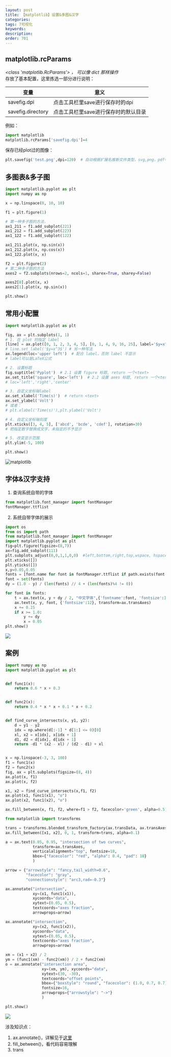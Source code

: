 ```yaml
---
layout: post
title: 【matplotlib】设置&多图&汉字
categories:
tags: 7可视化
keywords:
description:
order: 701
---
```








## matplotlib.rcParams
*<class 'matplotlib.RcParams'> ， 可以像 dict 那样操作*   
存放了基本配置，这里拣选一部分进行说明：  

|变量|意义|
|--|--|
|savefig.dpi|点击工具栏里save进行保存时的dpi|
|savefig.directory|点击工具栏里save进行保存时的默认目录|

例如：
```py
import matplotlib
matplotlib.rcParams['savefig.dpi']=4
```
保存已经plot过的图像：
```py
plt.savefig('test.png',dpi=120)  # 自动根据扩展名推断文件类型，svg,png，pdf等
```



## 多图表&多子图
```py
import matplotlib.pyplot as plt
import numpy as np

x = np.linspace(0, 10, 10)

f1 = plt.figure(1)

# 第一种多子图的方法，
ax1_211 = f1.add_subplot(221)
ax1_212 = f1.add_subplot(223)
ax1_122 = f1.add_subplot(122)

ax1_211.plot(x, np.sin(x))
ax1_212.plot(x, np.cos(x))
ax1_122.plot(x, x)

f2 = plt.figure(2)
# 第二种多子图的方法
axes2 = f2.subplots(nrows=2, ncols=1, sharex=True, sharey=False)

axes2[0].plot(x, x)
axes2[1].plot(x, np.sin(x))

plt.show()
```

## 常用小配置
```py
import matplotlib.pyplot as plt

fig, ax = plt.subplots(1, 1)
# 1. 在 plot 时指定 label
[line] = ax.plot([0, 1, 2, 3, 4, 5], [0, 1, 4, 9, 16, 25], label='$y=x^2$')
# line.set_label('$y=x^3$') # 另一种写法
ax.legend(loc='upper left')  # 配合 label，否则 label 不显示
# label可以是LaTeX公式

# 2. 设置标题
fig.suptitle('Pyplot')  # 2.1 设置 figure 标题, return 一个<text>
ax.set_title('square', loc='left')  # 2.2 设置 axes 标题, return 一个<text>
# loc='left','right','center'

# 3. 自定义坐标轴label
ax.set_xlabel('Time(s)')  # return <text>
ax.set_ylabel('Volt')
# 或者：
# plt.xlabel('Time(s)'),plt.ylabel('Volt')

# 4. 自定义坐标轴刻度
plt.xticks([3, 4, 5], ['abcd', 'bcde', 'cdef'], rotation=30)
# 把指定数字替换成文字，未指定的不予显示

# 5. 改变显示范围
plt.ylim(-5, 100)

plt.show()
```
![matplotlib](https://github.com/guofei9987/StatisticsBlog/blob/master/%E9%99%84%E4%BB%B6/matplotlib.png?raw=true)
## 字体&汉字支持

1. 查询系统自带的字体
```py
from matplotlib.font_manager import fontManager
fontManager.ttflist
```

2. 系统自带字体的展示  

```py
import os
from os import path
from matplotlib.font_manager import fontManager
import matplotlib.pyplot as plt
fig=plt.figure(figsize=(8,7))
ax=fig.add_subplot(111)
plt.subplots_adjust(0,0,1,1,0,0)  #left,bottom,right,top,wspace, hspace
plt.xticks([])
plt.yticks([])
x,y=0.05,0.05
fonts = [font.name for font in fontManager.ttflist if path.exists(font.fname) and os.stat(font.fname).st_size>1e6]
font = set(fonts)
dy = (1.0 - y) / (len(fonts) // 4 + (len(fonts)%4 != 0))

for font in fonts:
    t = ax.text(x, y + dy / 2, "中文字体",{'fontname':font, 'fontsize':14}, transform=ax.transAxes)
    ax.text(x, y, font, {'fontsize':12}, transform=ax.transAxes)
    x += 0.25
    if x >= 1.0:
        y += dy
        x = 0.05
plt.show()
```

<img src='http://www.guofei.site/public/postimg2/matplotlib.png'>




## 案例

```py
import numpy as np
import matplotlib.pyplot as plt


def func1(x):
    return 0.6 * x + 0.3


def func2(x):
    return 0.4 * x * x + 0.1 * x + 0.2


def find_curve_intersects(x, y1, y2):
    d = y1 - y2
    idx = np.where(d[:-1] * d[1:] <= 0)[0]
    xl, x2 = x[idx], x[idx + 1]
    d1, d2 = d[idx], d[idx + 1]
    return -d1 * (x2 - xl) / (d2 - d1) + xl


x = np.linspace(-3, 3, 100)
f1 = func1(x)
f2 = func2(x)
fig, ax = plt.subplots(figsize=(8, 4))
ax.plot(x, f1)
ax.plot(x, f2)

x1, x2 = find_curve_intersects(x,f1, f2)
ax.plot(x1, func1(x1), "o")
ax.plot(x2, func1(x2), "o")

ax.fill_between(x, f1, f2, where=f1 > f2, facecolor='green', alpha=0.5)

from matplotlib import transforms

trans = transforms.blended_transform_factory(ax.transData, ax.transAxes)
ax.fill_between([x1, x2], 0, 1, transform=trans, alpha=0.1)

a = ax.text(0.05, 0.95, "intersection of two curves",
            transform=ax.transAxes,
            verticalalignment="top", fontsize=18,
            bbox={"facecolor": "red", "alpha": 0.4, "pad": 10}
            )

arrow = {"arrowstyle": "fancy,tail_width=0.6",
         "facecolor": "gray",
         "connectionstyle": "arc3,rad=-0.3"}

ax.annotate("intersection",
            xy=(x1, func1(x1)),
            xycoords="data",
            xytext=(0.05, 0.5),
            textcoords="axes fraction",
            arrowprops=arrow)

ax.annotate("intersection",
            xy=(x2, func1(x2)),
            xycoords="data",
            xytext=(0.05, 0.5),
            textcoords="axes fraction",
            arrowprops=arrow)

xm = (x1 + x2) / 2
ym = (func1(xm) - func2(xm)) / 2 + func2(xm)
o = ax.annotate("intersection area",
                xy=(xm, ym), xycoords="data",
                xytext=(30, -30),
                textcoords="offset points",
                bbox={"boxstyle": "round", "facecolor": (1.0, 0.7, 0.7), "edgecolor": "none"},
                fontsize=16,
                arrowprops={"arrowstyle": "->"}
                )

plt.show()
```

<img src='http://www.guofei.site/public/postimg2/matplotlib1.png'>


涉及知识点：  
1. ax.annotate()，详解见于[这里](http://www.guofei.site/2017/09/22/matplotlib1.html#title12)
2. fill_between()，看代码容易理解
3. trans
